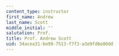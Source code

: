 ```yaml
---
content_type: instructor
first_name: Andrew
last_name: Scott
middle_initial: ''
salutation: Prof.
title: Prof. Andrew Scott
uid: 34acea31-be99-7513-f7f3-a3e9fd6e80dd
---
```

